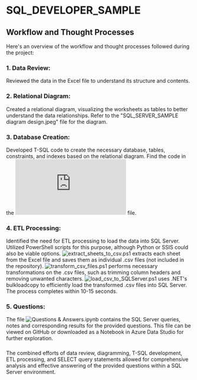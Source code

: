 # SQL_DEVELOPER_SAMPLE

## Workflow and Thought Processes

Here's an overview of the workflow and thought processes followed during the project:
### 1.	Data Review:
Reviewed the data in the Excel file to understand its structure and contents.
### 2.	Relational Diagram:
Created a relational diagram, visualizing the worksheets as tables to better understand the data relationships.
Refer to the "SQL_SERVER_SAMPLE diagram design.jpeg" file for the diagram.
### 3.	Database Creation:
Developed T-SQL code to create the necessary database, tables, constraints, and indexes based on the relational diagram.
 Find the code in the ![create_database_tables.sql](https://github.com/waynezc5/SQL_DEVELOPER_SAMPLE/blob/main/create_database_tables.sql) file.
### 4.	ETL Processing:
Identified the need for ETL processing to load the data into SQL Server.
Utilized PowerShell scripts for this purpose, although Python or SSIS could also be viable options. ![extract_sheets_to_csv.ps1](https://github.com/waynezc5/SQL_DEVELOPER_SAMPLE/blob/mai/extract_sheets_to_csv.ps1) extracts each sheet from the Excel file and saves them as individual .csv files (not included in the repository). ![transform_csv_files.ps1](https://github.com/waynezc5/SQL_DEVELOPER_SAMPLE/blob/main/transform_csv_files.ps1) performs necessary transformations on the .csv files, such as trimming column headers and removing unwanted characters. ![load_csv_to_SQLServer.ps1](https://github.com/waynezc5/SQL_DEVELOPER_SAMPLE/blob/main/load_csv_to_SQLServer.ps1) uses .NET's bulkloadcopy to efficiently load the transformed .csv files into SQL Server. The process completes within 10-15 seconds.
### 5.	Questions:
The file ![Questions & Answers.ipynb](https://github.com/waynezc5/SQL_DEVELOPER_SAMPLE/blob/main/Questions%20%26%20Answers.ipynb) contains the SQL Server queries, notes and corresponding results for the provided questions. This file can be viewed on GitHub or downloaded as a Notebook in Azure Data Studio for further exploration. 

### 
The combined efforts of data review, diagramming, T-SQL development, ETL processing, and SELECT query statements allowed for comprehensive analysis and effective answering of the provided questions within a SQL Server environment.


